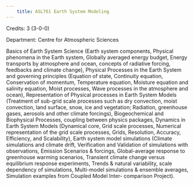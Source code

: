 ```yaml
---
    title: ASL761 Earth System Modeling
---
```

Credits: 3 (3-0-0)

Department: Centre for Atmospheric Sciences

Basics of Earth System Science (Earth system components, Physical phenomena in the Earth system, Globally averaged energy budget, Energy transports by atmosphere and ocean, concepts of radiative forcing, feedbacks and climate change), Physical Processes in the Earth System and governing principles (Equation of state, Continuity equation, Conservation of momentum, Temperature equation, Moisture equation and salinity equation, Moist processes, Wave processes in the atmosphere and ocean), Representation of Physical processes in Earth System Models (Treatment of sub-grid scale processes such as dry convection, moist convection, land surface, snow, ice and vegetation; Radiation, greenhouse gases, aerosols and other climate forcings), Biogeochemical and Biophysical Processes, coupling between physics packages, Dynamics in Earth System Models (Dynamical core, Grid scale processes, Numerical representation of the grid scale processes, Grids, Resolution, Accuracy, Efficiency, and Scalability), Earth system model simulations (Climate simulations and climate drift, Verification and Validation of simulations with observations, Emission Scenarios & forcings, Global-average response to greenhouse warming scenarios, Transient climate change versus equilibrium response experiments, Trends & natural variability, scale dependency of simulations, Multi-model simulations & ensemble averages, Simulation examples from Coupled Model Inter- comparison Project).